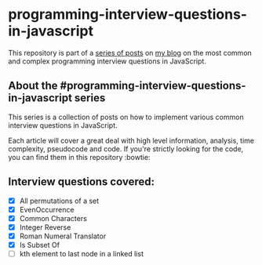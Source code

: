 # programming-interview-questions-in-javascript

This repository is part of a [series of posts](https://michaelmitrakos.com/) on [my blog](https://michaelmitrakos.com/) on the most common and complex programming interview questions in JavaScript.

## About the #programming-interview-questions-in-javascript series

This series is a collection of posts on how to implement various common interview questions in JavaScript.

Each article will cover a great deal with high level information, analysis, time complexity, pseudocode and code. If you're strictly looking for the code, you can find them in this repository :bowtie:

## Interview questions covered:
- [x] All permutations of a set
- [x] EvenOccurrence
- [x] Common Characters
- [x] Integer Reverse
- [x] Roman Numeral Translator
- [x] Is Subset Of
- [ ] kth element to last node in a linked list
